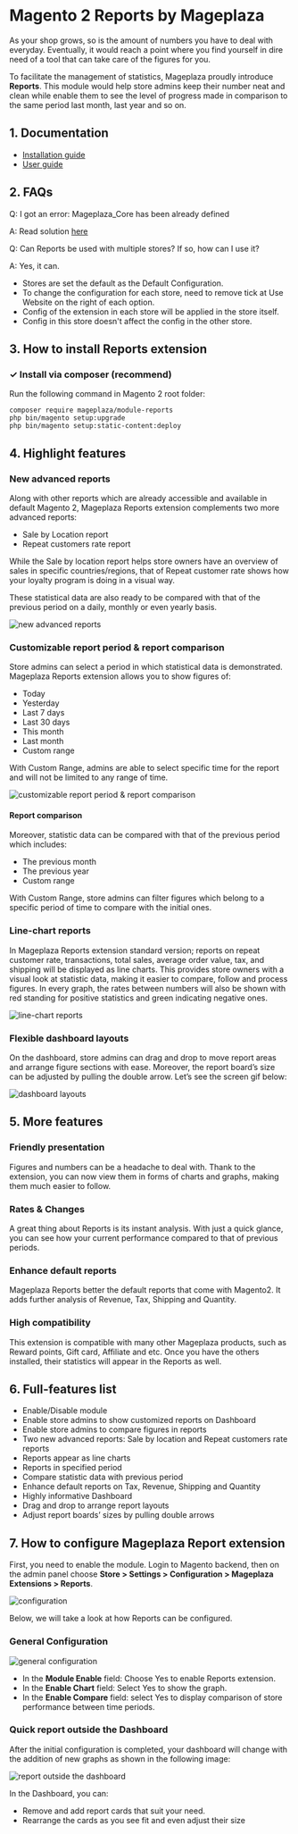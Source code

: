 # Magento 2 Reports by Mageplaza

As your shop grows, so is the amount of numbers you have to deal with everyday. Eventually, it would reach a point where you find yourself in dire need of a tool that can take care of the figures for you.

To facilitate the management of statistics, Mageplaza proudly introduce **Reports**. This module would help store admins keep their number neat and clean while enable them to see the level of progress made in comparison to the same period last month, last year and so on.

## 1. Documentation
- [Installation guide](https://www.mageplaza.com/install-magento-2-extension/)
- [User guide](https://github.com/magepages/mpdocs/blob/master/docs/reports/index.md)

## 2. FAQs

Q: I got an error: Mageplaza_Core has been already defined

A: Read solution [here](https://github.com/mageplaza/module-core/issues/3)

Q: Can Reports be used with multiple stores? If so, how can I use it?

A: Yes, it can.
* Stores are set the default as the Default Configuration.
* To change the configuration for each store, need to remove tick at Use Website on the right of each option.
* Config of the extension in each store will be applied in the store itself.
* Config in this store doesn't affect the config in the other store.

## 3. How to install Reports extension

### ✓ Install via composer (recommend)
Run the following command in Magento 2 root folder:

```
composer require mageplaza/module-reports
php bin/magento setup:upgrade
php bin/magento setup:static-content:deploy
```

## 4. Highlight features

### New advanced reports

Along with other reports which are already accessible and available in default Magento 2, Mageplaza Reports extension complements two more advanced reports:
* Sale by Location report
* Repeat customers rate report

While the Sale by location report helps store owners have an overview of sales in specific countries/regions, that of Repeat customer rate shows how your loyalty program is doing in a visual way.

These statistical data are also ready to be compared with that of the previous period on a daily, monthly or even yearly basis.

![new advanced reports](https://i.imgur.com/suhEKmX.png)

### Customizable report period & report comparison

Store admins can select a period in which statistical data is demonstrated. Mageplaza Reports extension allows you to show figures of:
* Today
* Yesterday
* Last 7 days
* Last 30 days
* This month
* Last month
* Custom range

With Custom Range, admins are able to select specific time for the report and will not be limited to any range of time.

![customizable report period & report comparison](https://i.imgur.com/AvP9AJD.png)


#### Report comparison

Moreover, statistic data can be compared with that of the previous period which includes:
* The previous month
* The previous year
* Custom range

With Custom Range, store admins can filter figures which belong to a specific period of time to compare with the initial ones.

### Line-chart reports

In Mageplaza Reports extension standard version; reports on repeat customer rate, transactions, total sales, average order value, tax, and shipping will be displayed as line charts. This provides store owners with a visual look at statistic data, making it easier to compare, follow and process figures. In every graph, the rates between numbers will also be shown with red standing for positive statistics and green indicating negative ones.

![line-chart reports](https://i.imgur.com/1DL4ks1.png)

### Flexible dashboard layouts

On the dashboard, store admins can drag and drop to move report areas and arrange figure sections with ease. Moreover, the report board’s size can be adjusted by pulling the double arrow. Let’s see the screen gif below:

![dashboard layouts](https://i.imgur.com/jzcfzrS.gifv)

## 5. More features

### Friendly presentation

Figures and numbers can be a headache to deal with. Thank to the extension, you can now view them in forms of charts and graphs, making them much easier to follow.

### Rates & Changes

A great thing about Reports is its instant analysis. With just a quick glance, you can see how your current performance compared to that of previous periods. 

### Enhance default reports

Mageplaza Reports better the default reports that come with Magento2. It adds further analysis of Revenue, Tax, Shipping and Quantity.

### High compatibility

This extension is compatible with many other Mageplaza products, such as Reward points, Gift card, Affiliate and etc. Once you have the others installed, their statistics will appear in the Reports as well.

## 6. Full-features list

- Enable/Disable module
- Enable store admins to show customized reports on Dashboard
- Enable store admins to compare figures in reports
- Two new advanced reports: Sale by location and Repeat customers rate reports
- Reports appear as line charts
- Reports in specified period
- Compare statistic data with previous period
- Enhance default reports on Tax, Revenue, Shipping and Quantity
- Highly informative Dashboard
- Drag and drop to arrange report layouts
- Adjust report boards’ sizes by pulling double arrows

## 7. How to configure Mageplaza Report extension

First, you need to enable the module. Login to Magento backend, then on the admin panel choose **Store > Settings > Configuration > Mageplaza Extensions > Reports**. 

![configuration](https://i.imgur.com/BkoGnd1.png)

Below, we will take a look at how Reports can be configured.

### General Configuration

![general configuration](https://i.imgur.com/IGClDwN.png)

* In the **Module Enable** field: Choose Yes to enable Reports extension.
* In the **Enable Chart** field: Select Yes to show the graph.
* In the **Enable Compare** field: select Yes to display comparison of store performance between time periods.

### Quick report outside the Dashboard

After the initial configuration is completed, your dashboard will change with the addition of new graphs as shown in the following image:

![report outside the dashboard](https://i.imgur.com/EZl9a4Q.png)

In the Dashboard, you can:
* Remove and add report cards that suit your need.
* Rearrange the cards as you see fit and even adjust their size







